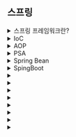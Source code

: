 ## 스프링

<details>
  <summary>스프링 프레임워크란?</summary>
  <br>
  <div markdown="1">
    
  자바 엔터프라이즈 개발을 편리하게 해주는 오픈소스 애플리케이션 프레임워크이다.  
      
  **스프링 특징**  
      
  1.IOC  
  2.AOP  
  3.PSA
  </div>
</details>

<details>
  <summary>IoC</summary>
  <br>
  <div markdown="1">
    
  
  </div>
</details>

<details>
  <summary>AOP</summary>
  <br>
  <div markdown="1">
    
  관점지향프로그래밍(Aspect oriented Programming) 의 약자이다.  
  기존의 OOP 는 기능 별로 클래스를 분리했음에도 로깅, 트랜잭션, 보안 등 중복되는 코드가 발생했다.  
  이른 보완하기 위해 나온 프로그래밍 방법으로 어떤 로직을 기준으로 핵심적인 관점, 부가적인 관점으로 나누어서 바라보고  
  그 관점을 기준으로 각각 모듈화하는 방식이다.  
  핵심적인 관점은 비즈니스 로직에 해당하고 부가적인 관점은 DB 연동, 로깅, 트랜잭션 등 중복코드에 해당한다.  
    
  https://engkimbs.tistory.com/746
  
  </div>
</details>

<details>
  <summary>PSA</summary>
  <br>
  <div markdown="1">
    
  </div>
</details>

<details>
  <summary>Spring Bean</summary>
  <br>
  <div markdown="1">
    
  </div>
</details>

<details>
  <summary>SpingBoot</summary>
  <br>
  <div markdown="1">
    
  </div>
</details>

<details>
  <summary></summary>
  <br>
  <div markdown="1">
    
  </div>
</details>

<details>
  <summary></summary>
  <br>
  <div markdown="1">
    
  </div>
</details>

<details>
  <summary></summary>
  <br>
  <div markdown="1">
    
  </div>
</details>

<details>
  <summary></summary>
  <br>
  <div markdown="1">
    
  </div>
</details>

<details>
  <summary></summary>
  <br>
  <div markdown="1">
    
  </div>
</details>

<details>
  <summary></summary>
  <br>
  <div markdown="1">
    
  </div>
</details>

<details>
  <summary></summary>
  <br>
  <div markdown="1">
    
  </div>
</details>

<details>
  <summary></summary>
  <br>
  <div markdown="1">
    
  </div>
</details>

